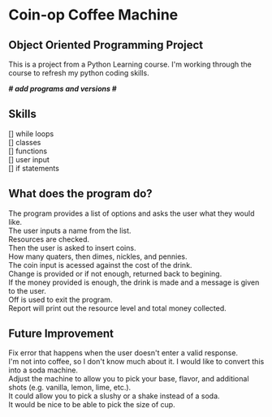 # Coin-op Coffee Machine
## Object Oriented Programming Project
This is a project from a Python Learning course. I'm working through the course to refresh my python coding skills.  

***#  add programs and versions  #***  

## Skills  
[] while loops  
[] classes  
[] functions  
[] user input  
[] if statements


## What does the program do?  
The program provides a list of options and asks the user what they would like.  
The user inputs a name from the list.  
Resources are checked.  
Then the user is asked to insert coins.  
How many quaters, then dimes, nickles, and pennies.  
The coin input is acessed against the cost of the drink.  
Change is provided or if not enough, returned back to begining.  
If the money provided is enough, the drink is made and a message is given to the user.  
Off is used to exit the program.  
Report will print out the resource level and total money collected.  


## Future Improvement    
Fix error that happens when the user doesn't enter a valid response.  
I'm not into coffee, so I don't know much about it. I would like to convert this into a soda machine.  
Adjust the machine to allow you to pick your base, flavor, and additional shots (e.g. vanilla, lemon, lime, etc.).  
It could allow you to pick a slushy or a shake instead of a soda.  
It would be nice to be able to pick the size of cup.  
